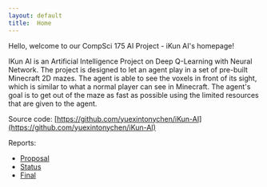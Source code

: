 ```yaml
---
layout: default
title:  Home
---
```


Hello, welcome to our CompSci 175 AI Project - iKun AI's homepage!

IKun AI is an Artificial Intelligence Project on Deep Q-Learning with Neural Network. The project is designed to let an agent play in a set of pre-built Minecraft 2D mazes. The agent is able to see the voxels in front of its sight, which is similar to what a normal player can see in Minecraft. The agent's goal is to get out of the maze as fast as possible using the limited resources that are given to the agent.

Source code: [https://github.com/yuexintonychen/iKun-AI](https://github.com/yuexintonychen/iKun-AI)

Reports:

- [Proposal](proposal.html)
- [Status](status.html)
- [Final](final.html)